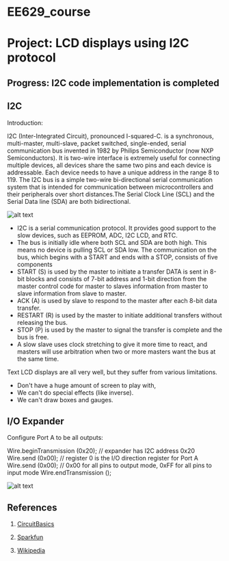 # EE629_course

# Project: LCD displays using I2C protocol

## Progress: I2C code implementation is completed

## I2C
Introduction:

I2C (Inter-Integrated Circuit), pronounced I-squared-C. is a synchronous, multi-master, multi-slave, packet switched, single-ended, serial communication bus invented in 1982 by Philips Semiconductor (now NXP Semiconductors). It is two-wire interface is extremely useful for connecting multiple devices, all devices share the same two pins and each device is addressable. Each device needs to have a unique address in the range 8 to 119. The I2C bus is a simple two-wire bi-directional serial communication system that is intended for communication between microcontrollers and their peripherals over short distances.The Serial Clock Line (SCL) and the Serial Data line (SDA) are both bidirectional.

![alt text](https://www.analog.com/-/media/analog/en/landing-pages/technical-articles/i2c-primer-what-is-i2c-part-1-/36684.png?la=en&w=900)

- I2C is a serial communication protocol. It provides good support to the slow devices, such as EEPROM, ADC, I2C LCD, and RTC.
- The bus is initially idle where both SCL and SDA are both high. This means no device is pulling SCL or SDA low. The communication on the bus, which begins with a START and ends with a STOP, consists of five components
- START (S) is used by the master to initiate a transfer DATA is sent in 8-bit blocks and consists of 7-bit address and 1-bit direction from the master control code for master to slaves information from master to slave information from slave to master. 
- ACK (A) is used by slave to respond to the master after each 8-bit data transfer.
- RESTART (R) is used by the master to initiate additional transfers without releasing the bus. 
- STOP (P) is used by the master to signal the transfer is complete and the bus is free.
- A slow slave uses clock stretching to give it more time to react, and masters will use arbitration when two or more masters want the bus at the same time.

Text LCD displays are all very well, but they suffer from various limitations.

- Don't have a huge amount of screen to play with, 
- We can't do special effects (like inverse).
- We can't draw boxes and gauges.

## I/O Expander
Configure Port A to be all outputs:

Wire.beginTransmission (0x20);  // expander has I2C address 0x20
Wire.send (0x00);   // register 0 is the I/O direction register for Port A
Wire.send (0x00);   //  0x00 for all pins to output mode, 0xFF for all pins to input mode
Wire.endTransmission (); 

![alt text](https://www.electronicsforu.com/wp-contents/uploads/2016/11/lcd-and-arduino.-800x691.jpg)


## References
1) [CircuitBasics](https://www.circuitbasics.com/basics-of-the-i2c-communication-protocol/#:~:text=I2C%20is%20a%20serial%20communication,always%20controlled%20by%20the%20master.)

2) [Sparkfun](https://learn.sparkfun.com/tutorials/i2c/all)

2) [Wikipedia](https://en.wikipedia.org/wiki/I%C2%B2C)
